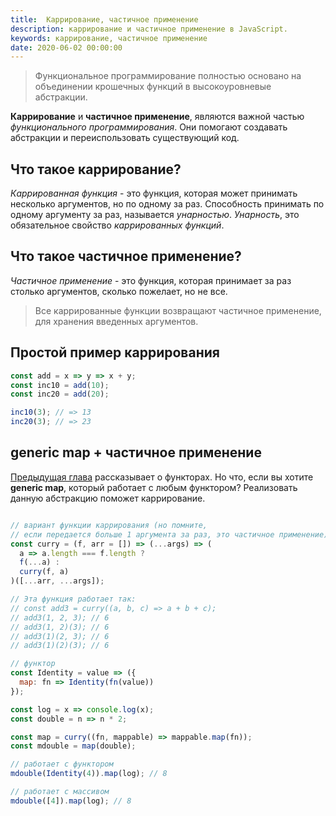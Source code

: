 ```yaml
---
title:  Каррирование, частичное применение
description: каррирование и частичное применение в JavaScript.
keywords: каррирование, частичное применение
date: 2020-06-02 00:00:00
---
```


> Функциональное программирование полностью основано на объединении крошечных функций в высокоуровневые абстракции.

**Каррирование** и **частичное применение**, являются важной частью *функционального программирования*. Они помогают создавать абстракции и переиспользовать существующий код.

## Что такое каррирование?

*Каррированная функция* - это функция, которая может принимать несколько аргументов, но по одному за раз. Способность принимать по одному аргументу за раз, называется *унарностью*. *Унарность*, это обязательное свойство *каррированных функций*.

## Что такое частичное применение?

*Частичное применение* - это функция, которая принимает за раз столько аргументов, сколько пожелает, но не все. 

> Все каррированные функции возвращают частичное применение, для хранения введенных аргументов.

## Простой пример каррирования

```js
const add = x => y => x + y;
const inc10 = add(10);
const inc20 = add(20);

inc10(3); // => 13
inc20(3); // => 23
```

## generic map + частичное применение

[Предыдущая глава](https://bxnotes.ru/conspect/lang/js/composing-software/functors/) рассказывает о функторах. Но что, если вы хотите **generic map**, который работает с любым функтором? Реализовать данную абстракцию поможет каррирование.

```javascript

// вариант функции каррирования (но помните, 
// если передается больше 1 аргумента за раз, это частичное применение) 
const curry = (f, arr = []) => (...args) => (
  a => a.length === f.length ?
  f(...a) :
  curry(f, a)
)([...arr, ...args]);

// Эта функция работает так:
// const add3 = curry((a, b, c) => a + b + c);
// add3(1, 2, 3); // 6
// add3(1, 2)(3); // 6
// add3(1)(2, 3); // 6
// add3(1)(2)(3); // 6

// функтор
const Identity = value => ({
  map: fn => Identity(fn(value))
});

const log = x => console.log(x);
const double = n => n * 2;

const map = curry((fn, mappable) => mappable.map(fn));
const mdouble = map(double);

// работает с функтором
mdouble(Identity(4)).map(log); // 8

// работает с массивом
mdouble([4]).map(log); // 8
```
